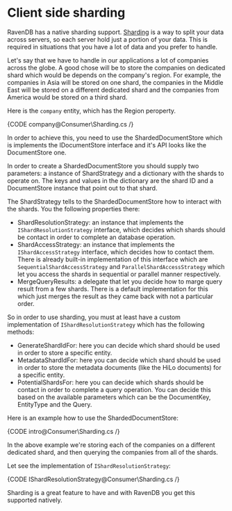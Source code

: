 ﻿# Client side sharding

RavenDB has a native sharding support. [Sharding](http://en.wikipedia.org/wiki/Shard_(database_architecture)) is a way to split your data across servers, so each server hold just a portion of your data. This is required in situations that you have a lot of data and you prefer to handle.

Let's say that we have to handle in our applications a lot of companies across the globe. A good chose will be to store the companies on dedicated shard which would be depends on the company's region. For example, the companies in Asia will be stored on one shard, the companies in the Middle East will be stored on a different dedicated shard and the companies from America would be stored on a third shard.

Here is the `company` entity, which has the Region peroperty.

{CODE company@Consumer\Sharding.cs /}

In order to achieve this, you need to use the ShardedDocumentStore which is implements the IDocumentStore interface and it's API looks like the DocumentStore one. 

In order to create a ShardedDocumentStore you should supply two parameters: a instance of ShardStrategy and a dictionary with the shards to operate on. The keys and values in the dictionary are the shard ID and a DocumentStore instance that point out to that shard.

The ShardStrategy tells to the ShardedDocumentStore how to interact with the shards. You the following properties there:

- ShardResolutionStrategy: an instance that implements the `IShardResolutionStrategy` interface, which decides which shards should be contact in order to complete an database operation.
- ShardAccessStrategy: an instance that implements the `IShardAccessStrategy` interface, which decides how to contact them. There is already built-in implementation of this interface which are `SequentialShardAccessStrategy` and `ParallelShardAccessStrategy` which let you access the shards in sequential or parallel manner respectively.
- MergeQueryResults: a delegate that let you decide how to marge query result from a few shards. There is a default implementation for this which just merges the result as they came back with not a particular order.

So in order to use sharding, you must at least have a custom implementation of `IShardResolutionStrategy` which has the following methods:

- GenerateShardIdFor: here you can decide which shard should be used in order to store a specific entity.
- MetadataShardIdFor: here you can decide which shard should be used in order to store the metadata documents (like the HiLo documents) for a specific entity.
- PotentialShardsFor: here you can decide which shards should be contact in order to complete a query operation. You can decide this based on the available parameters which can be the DocumentKey, EntityType and the Query.
 
Here is an example how to use the ShardedDocumentStore:

{CODE intro@Consumer\Sharding.cs /}

In the above example we're storing each of the companies on a different dedicated shard, and then querying the companies from all of the shards.

Let see the implementation of `IShardResolutionStrategy`:

{CODE IShardResolutionStrategy@Consumer\Sharding.cs /}

Sharding is a great feature to have and with RavenDB you get this supported natively.